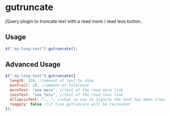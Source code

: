 gutruncate
==========

jQuery plugin to truncate text with a read more / read less button.


## Usage

```javascript
$(".my-long-text").gutruncate();
```

## Advanced Usage

```javascript
$(".my-long-text").gutruncate({
  length: 150, //amount of text to show
  minTrail: 20, //amount of tolerance
  moreText: "see more", //text of the read more link
  lessText: "see less", //text of the read less link
  ellipsisText: "...", //what to use to signify the text has been truncated
  reapply: false //if true gutruncate will be recreated
});
```
